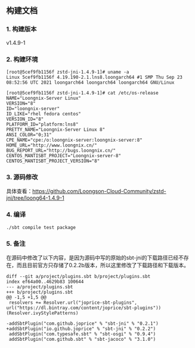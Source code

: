 ## 构建文档
### 1. 构建版本
v1.4.9-1     
### 2. 构建环境
```
[root@5cef9fb1156f zstd-jni-1.4.9-1]# uname -a
Linux 5cef9fb1156f 4.19.190-2.1.lns8.loongarch64 #1 SMP Thu Sep 23 08:52:56 UTC 2021 loongarch64 loongarch64 loongarch64 GNU/Linux

[root@5cef9fb1156f zstd-jni-1.4.9-1]# cat /etc/os-release 
NAME="Loongnix-Server Linux"
VERSION="8"
ID="loongnix-server"
ID_LIKE="rhel fedora centos"
VERSION_ID="8"
PLATFORM_ID="platform:lns8"
PRETTY_NAME="Loongnix-Server Linux 8"
ANSI_COLOR="0;31"
CPE_NAME="cpe:/o:loongnix-server:loongnix-server:8"
HOME_URL="http://www.loongnix.cn/"
BUG_REPORT_URL="http://bugs.loongnix.cn/"
CENTOS_MANTISBT_PROJECT="Loongnix-server-8"
CENTOS_MANTISBT_PROJECT_VERSION="8"
```
### 3. 源码修改
具体查看：https://github.com/Loongson-Cloud-Community/zstd-jni/tree/loong64-1.4.9-1      

### 4. 编译
```
./sbt compile test package
```

### 5. 备注
在源码中修改了以下内容，是因为源码中写的原始的sbt-jni的下载路径已经不存在，而且目前官方只存储了0.2.2b版本，所以这里修改了下载路径和下载版本。       
```
diff --git a/project/plugins.sbt b/project/plugins.sbt
index ef64a00..4629b83 100644
--- a/project/plugins.sbt
+++ b/project/plugins.sbt
@@ -1,5 +1,5 @@
 resolvers += Resolver.url("joprice-sbt-plugins", url("https://dl.bintray.com/content/joprice/sbt-plugins"))(Resolver.ivyStylePatterns)
 
-addSbtPlugin("com.github.joprice" % "sbt-jni" % "0.2.1")
+addSbtPlugin("io.github.joprice" % "sbt-jni" % "0.2.2")
 addSbtPlugin("com.typesafe.sbt" % "sbt-osgi" % "0.9.4")
 addSbtPlugin("com.github.sbt" % "sbt-jacoco" % "3.1.0")
```
